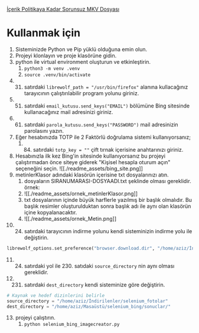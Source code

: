[İçerik Politikaya Kadar Sorunsuz MKV Dosyası](./readme_assets/icerik_politikaya_kadar_sorunsuz.mkv)

# Kullanmak için 
1. Sisteminizde Python ve Pip yüklü olduğuna emin olun.
2. Projeyi klonlayın ve proje klasörüne gidin.
3. python ile virtual environment oluşturun ve etkinleştirin.
	1. `python3 -m venv .venv`
	2. `source .venv/bin/activate`
4. 31. satırdaki `librewolf_path = "/usr/bin/firefox"` alanına kullacağınız tarayıcının çalıştırılabilir program yolunu giriniz.
5. 51. satırdaki `email_kutusu.send_keys("EMAIL")` bölümüne Bing sitesinde kullanacağınız mail adresinizi giriniz.
6.  61. satırdaki `parola_kutusu.send_keys("PASSWORD")` mail adresinizin parolasını yazın.
7. Eğer hesabınızda TOTP ile 2 Faktörlü doğrulama sistemi kullanıyorsanız;
	1. 84. satırdaki `totp_key = ""` çift tırnak içerisine anahtarınızı giriniz.
8. Hesabınızla ilk kez Bing'in sitesinde kullanıyorsanız bu projeyi çalıştırmadan önce siteye giderek "Kişisel hesapla oturum açın" seçeneğini seçin.
![[./readme_assets/bing_site.png]]
9. metinlerKlasor adındaki klasörün içerisine txt dosyalarınızı atın. 
	1. dosyaların SIRANUMARASI-DOSYAADI.txt şeklinde olması gereklidir. örnek: 
	2. ![[./readme_assets/ornek_metinlerKlasor.png]]
	3. txt dosyalarının içinde büyük harflerle yazılmış bir başlık olmalıdır. Bu başlık resimler oluşturulduktan sonra başlık adı ile aynı olan klasörün içine kopyalanacaktır.
	4. ![[./readme_assets/ornek_Metin.png]]
10. 24. satırdaki tarayıcının indirme yolunu kendi sisteminizin indirme yolu ile değiştirin.
```python
librewolf_options.set_preference("browser.download.dir", "/home/aziz/İndirilenler/selenium_fotolar")  # İndirme dizini
```
11. 24. satırdaki yol ile 230. satıdaki `source_directory` nin aynı olması gereklidir.
12. 231. satırdaki `dest_directory` kendi sisteminize göre değiştirin.

```python
# Kaynak ve hedef dizinlerini belirle
source_directory = "/home/aziz/İndirilenler/selenium_fotolar"
dest_directory = "/home/aziz/Masaüstü/selenium_bing/sonuclar/"
```

13. projeyi çalıştırın.
	1. `python selenium_bing_imagecreator.py`
